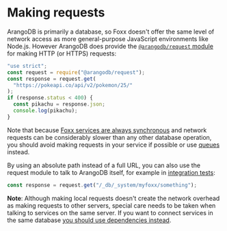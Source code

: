 Making requests
===============

ArangoDB is primarily a database, so Foxx doesn't offer the same level of
network access as more general-purpose JavaScript environments like Node.js.
However ArangoDB does provide the
[`@arangodb/request` module](../../Appendix/JavaScriptModules/Request.md)
for making HTTP (or HTTPS) requests:

```js
"use strict";
const request = require("@arangodb/request");
const response = request.get(
  "https://pokeapi.co/api/v2/pokemon/25/"
);
if (response.status < 400) {
  const pikachu = response.json;
  console.log(pikachu);
}
```

Note that because
[Foxx services are always synchronous](../README.md#compatibility-caveats)
and network requests can be considerably slower than any other
database operation, you should avoid making requests in your service
if possible or use [queues](Scripts.md#queues) instead.

By using an absolute path instead of a full URL, you can also use the
request module to talk to ArangoDB itself,
for example in [integration tests](Testing.md#integration-testing):

```js
const response = request.get("/_db/_system/myfoxx/something");
```

**Note**: Although making local requests doesn't create the network overhead
as making requests to other servers, special care needs to be taken when
talking to services on the same server. If you want to connect services
in the same database [you should use dependencies instead](Dependencies.md).
